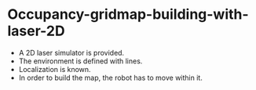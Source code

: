 # Occupancy-gridmap-building-with-laser-2D
- A 2D laser simulator is provided.
- The environment is defined with lines.
- Localization is known.
- In order to build the map, the robot has to move within it.
